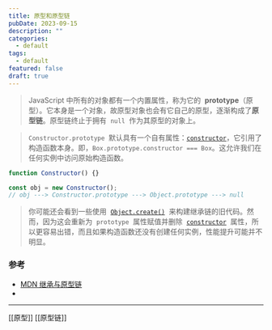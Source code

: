 ```yaml
---
title: 原型和原型链
pubDate: 2023-09-15
description: ""
categories:
  - default
tags:
  - default
featured: false
draft: true
---
```

> JavaScript 中所有的对象都有一个内置属性，称为它的  **prototype**（原型）。它本身是一个对象，故原型对象也会有它自己的原型，逐渐构成了**原型链**。原型链终止于拥有  `null`  作为其原型的对象上。

> `Constructor.prototype`  默认具有一个自有属性：[`constructor`](https://developer.mozilla.org/zh-CN/docs/Web/JavaScript/Reference/Global_Objects/Object/constructor)，它引用了构造函数本身。即，`Box.prototype.constructor === Box`。这允许我们在任何实例中访问原始构造函数。

```js
function Constructor() {}

const obj = new Constructor();
// obj ---> Constructor.prototype ---> Object.prototype ---> null
```

> 你可能还会看到一些使用  [`Object.create()`](https://developer.mozilla.org/zh-CN/docs/Web/JavaScript/Reference/Global_Objects/Object/create)  来构建继承链的旧代码。然而，因为这会重新为  `prototype`  属性赋值并删除  [`constructor`](https://developer.mozilla.org/zh-CN/docs/Web/JavaScript/Reference/Global_Objects/Object/constructor)  属性，所以更容易出错，而且如果构造函数还没有创建任何实例，性能提升可能并不明显。

### 参考

- [MDN 继承与原型链](https://developer.mozilla.org/zh-CN/docs/Web/JavaScript/Inheritance_and_the_prototype_chain)
-

---

[[原型]]
[[原型链]]
